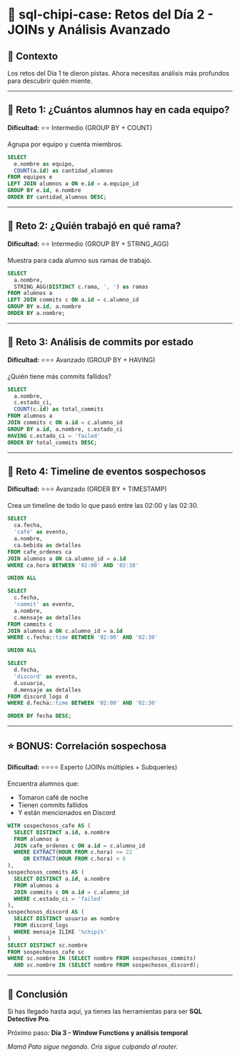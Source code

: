 # 🐼 sql-chipi-case: Retos del Día 2 - JOINs y Análisis Avanzado

## 📖 Contexto
Los retos del Día 1 te dieron pistas. Ahora necesitas análisis más profundos para descubrir quién miente.

---

## 🎯 Reto 1: ¿Cuántos alumnos hay en cada equipo?
**Dificultad:** ⭐⭐ Intermedio (GROUP BY + COUNT)

Agrupa por equipo y cuenta miembros.

```sql
SELECT 
  e.nombre as equipo, 
  COUNT(a.id) as cantidad_alumnos 
FROM equipos e 
LEFT JOIN alumnos a ON e.id = a.equipo_id 
GROUP BY e.id, e.nombre 
ORDER BY cantidad_alumnos DESC;
```

---

## 🎯 Reto 2: ¿Quién trabajó en qué rama?
**Dificultad:** ⭐⭐ Intermedio (GROUP BY + STRING_AGG)

Muestra para cada alumno sus ramas de trabajo.

```sql
SELECT 
  a.nombre, 
  STRING_AGG(DISTINCT c.rama, ', ') as ramas 
FROM alumnos a 
LEFT JOIN commits c ON a.id = c.alumno_id 
GROUP BY a.id, a.nombre 
ORDER BY a.nombre;
```

---

## 🎯 Reto 3: Análisis de commits por estado
**Dificultad:** ⭐⭐⭐ Avanzado (GROUP BY + HAVING)

¿Quién tiene más commits fallidos?

```sql
SELECT 
  a.nombre, 
  c.estado_ci, 
  COUNT(c.id) as total_commits 
FROM alumnos a 
JOIN commits c ON a.id = c.alumno_id 
GROUP BY a.id, a.nombre, c.estado_ci 
HAVING c.estado_ci = 'failed' 
ORDER BY total_commits DESC;
```

---

## 🎯 Reto 4: Timeline de eventos sospechosos
**Dificultad:** ⭐⭐⭐ Avanzado (ORDER BY + TIMESTAMP)

Crea un timeline de todo lo que pasó entre las 02:00 y las 02:30.

```sql
SELECT 
  ca.fecha, 
  'café' as evento, 
  a.nombre, 
  ca.bebida as detalles 
FROM cafe_ordenes ca 
JOIN alumnos a ON ca.alumno_id = a.id 
WHERE ca.hora BETWEEN '02:00' AND '02:30'

UNION ALL

SELECT 
  c.fecha, 
  'commit' as evento, 
  a.nombre, 
  c.mensaje as detalles 
FROM commits c 
JOIN alumnos a ON c.alumno_id = a.id 
WHERE c.fecha::time BETWEEN '02:00' AND '02:30'

UNION ALL

SELECT 
  d.fecha, 
  'discord' as evento, 
  d.usuario, 
  d.mensaje as detalles 
FROM discord_logs d 
WHERE d.fecha::time BETWEEN '02:00' AND '02:30'

ORDER BY fecha DESC;
```

---

## ⭐ BONUS: Correlación sospechosa
**Dificultad:** ⭐⭐⭐⭐ Experto (JOINs múltiples + Subqueries)

Encuentra alumnos que:
- Tomaron café de noche
- Tienen commits fallidos
- Y están mencionados en Discord

```sql
WITH sospechosos_cafe AS (
  SELECT DISTINCT a.id, a.nombre
  FROM alumnos a
  JOIN cafe_ordenes c ON a.id = c.alumno_id
  WHERE EXTRACT(HOUR FROM c.hora) >= 22 
     OR EXTRACT(HOUR FROM c.hora) < 6
),
sospechosos_commits AS (
  SELECT DISTINCT a.id, a.nombre
  FROM alumnos a
  JOIN commits c ON a.id = c.alumno_id
  WHERE c.estado_ci = 'failed'
),
sospechosos_discord AS (
  SELECT DISTINCT usuario as nombre
  FROM discord_logs
  WHERE mensaje ILIKE '%chipi%'
)
SELECT DISTINCT sc.nombre
FROM sospechosos_cafe sc
WHERE sc.nombre IN (SELECT nombre FROM sospechosos_commits)
  AND sc.nombre IN (SELECT nombre FROM sospechosos_discord);
```

---

## 🔮 Conclusión

Si has llegado hasta aquí, ya tienes las herramientas para ser **SQL Detective Pro**.

Próximo paso: **Día 3 - Window Functions y análisis temporal**

*Mamá Pato sigue negando. Cris sigue culpando al router.*
